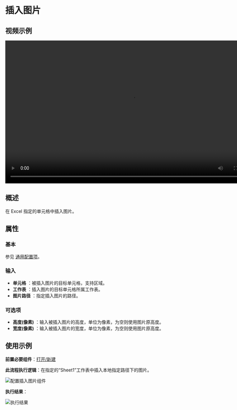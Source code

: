 # 插入图片

## 视频示例

<video controls height='450px' width='800px' src="https://encooacademy.oss-cn-shanghai.aliyuncs.com/activity/InsertImage.mp4"></video>

## 概述

在 Excel 指定的单元格中插入图片。

## 属性

### 基本

参见 [通用配置项](../../Appendix/CommonConfigurationItems.md)。

### 输入

- **单元格** ：被插入图片的目标单元格，支持区域。
- **工作表** ：插入图片的目标单元格所属工作表。
- **图片路径** ：指定插入图片的路径。

### 可选项

- **高度(像素)** ：输入被插入图片的高度，单位为像素，为空则使用图片原高度。
- **宽度(像素)** ：输入被插入图片的宽度，单位为像素，为空则使用图片原高度。

## 使用示例

**前置必要组件**：[打开/新建](../OfficeExcel/OpenExcel.md)

**此流程执行逻辑**：在指定的“Sheet1”工作表中插入本地指定路径下的图片。

![配置插入图片组件](https://docimages.blob.core.chinacloudapi.cn/images/Activities/InsertPic1.png)

**执行结果**：

![执行结果](https://docimages.blob.core.chinacloudapi.cn/images/Activities/InsertPic2.png)
